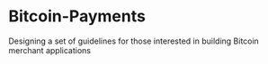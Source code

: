 # Bitcoin-Payments
Designing a set of guidelines for those interested in building Bitcoin merchant applications
